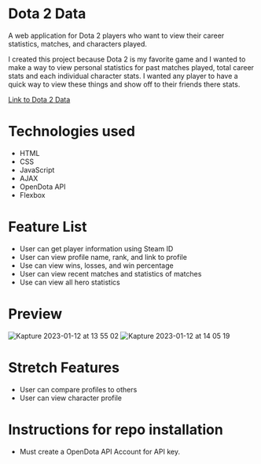 # Dota 2 Data

A web application for Dota 2 players who want to view their career statistics, matches, and characters played.

I created this project because Dota 2 is my favorite game and I wanted to make a way to view personal statistics for past matches played, total career stats and each individual character stats. I wanted any player to have a quick way to view these things and show off to their friends there stats.

[Link to Dota 2 Data](https://giancarlomassoni.github.io/ajax-project/#)

# Technologies used
* HTML
* CSS
* JavaScript
* AJAX
* OpenDota API
* Flexbox

# Feature List
* User can get player information using Steam ID
* User can view profile name, rank, and link to profile
* Use can view wins, losses, and win percentage
* User can view recent matches and statistics of matches
* Use can view all hero statistics

# Preview
![Kapture 2023-01-12 at 13 55 02](https://user-images.githubusercontent.com/71737839/212190576-7d8cf842-d227-437d-8e1b-0cd4033d1af9.gif)
![Kapture 2023-01-12 at 14 05 19](https://user-images.githubusercontent.com/71737839/212191270-2980ea1e-3ec3-4f03-a881-6c4cbc375512.gif)

# Stretch Features
* User can compare profiles to others
* User can view character profile

# Instructions for repo installation
* Must create a OpenDota API Account for API key.
